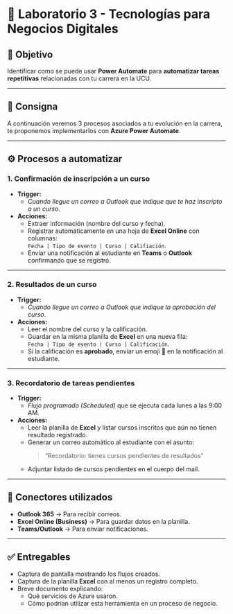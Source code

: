 # 🧪 Laboratorio 3 - Tecnologías para Negocios Digitales

## 🎯 Objetivo
Identificar como se puede usar **Power Automate** para **automatizar tareas repetitivas** relacionadas con tu carrera en la UCU.  

---

## 📝 Consigna
A continuación veremos 3 procesos asociados a tu evolución en la carrera, te proponemos implementarlos con **Azure Power Automate**.

---


## ⚙️ Procesos a automatizar

### 1. Confirmación de inscripción a un curso
- **Trigger:**  
  - *Cuando llegue un correo a Outlook que indique que te haz inscripto a un curso*.  
- **Acciones:**  
  - Extraer información (nombre del curso y fecha).  
  - Registrar automáticamente en una hoja de **Excel Online** con columnas:  
    `Fecha | Tipo de evento | Curso | Califiación`.  
  - Enviar una notificación al estudiante en **Teams** o **Outlook** confirmando que se registró.  

---

### 2. Resultados de un curso
- **Trigger:**  
  - *Cuando llegue un correo a Outlook que indique la aprobación del curso*.  
- **Acciones:**  
  - Leer el nombre del curso y la calificación.  
  - Guardar en la misma planilla de **Excel** en una nueva fila:  
    `Fecha | Tipo de evento | Curso | Calificación`.  
  - Si la calificación es **aprobado**, enviar un emoji 🎉 en la notificación al estudiante.  

---

### 3. Recordatorio de tareas pendientes
- **Trigger:**  
  - *Flujo programado (Scheduled)* que se ejecuta cada lunes a las 9:00 AM.  
- **Acciones:**  
  - Leer la planilla de **Excel** y listar cursos inscritos que aún no tienen resultado registrado.  
  - Generar un correo automático al estudiante con el asunto:  
    > “Recordatorio: tienes cursos pendientes de resultados”  
  - Adjuntar listado de cursos pendientes en el cuerpo del mail.  

---

## 🔗 Conectores utilizados
- **Outlook 365** → Para recibir correos.  
- **Excel Online (Business)** → Para guardar datos en la planilla.  
- **Teams/Outlook** → Para enviar notificaciones.  

---

## ✅ Entregables
- Captura de pantalla mostrando los flujos creados.
- Captura de la planilla **Excel** con al menos un registro completo.  
- Breve documento explicando:
  - Qué servicios de Azure usaron.
  - Cómo podrían utilizar esta herramienta en un proceso de negocio.
